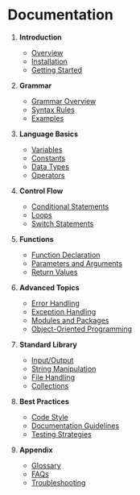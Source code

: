 # Documentation

1. **Introduction**
   - [Overview](introduction/overview.md)
   - [Installation](introduction/installation.md)
   - [Getting Started](introduction/getting_started.md)

2. **Grammar**
   - [Grammar Overview](grammar/overview.md)
   - [Syntax Rules](grammar/syntax_rules.md)
   - [Examples](grammar/examples.md)

3. **Language Basics**
   - [Variables](basics/variables.md)
   - [Constants](basics/constants.md)
   - [Data Types](basics/data_types.md)
   - [Operators](basics/operators.md)

4. **Control Flow**
   - [Conditional Statements](control_flow/conditional_statements.md)
   - [Loops](control_flow/loops.md)
   - [Switch Statements](control_flow/switch_statements.md)

5. **Functions**
   - [Function Declaration](functions/function_declaration.md)
   - [Parameters and Arguments](functions/parameters_and_arguments.md)
   - [Return Values](functions/return_values.md)

6. **Advanced Topics**
   - [Error Handling](advanced/error_handling.md)
   - [Exception Handling](advanced/exception_handling.md)
   - [Modules and Packages](advanced/modules_and_packages.md)
   - [Object-Oriented Programming](advanced/oop.md)

7. **Standard Library**
   - [Input/Output](standard_library/io.md)
   - [String Manipulation](standard_library/strings.md)
   - [File Handling](standard_library/files.md)
   - [Collections](standard_library/collections.md)

8. **Best Practices**
   - [Code Style](best_practices/code_style.md)
   - [Documentation Guidelines](best_practices/documentation_guidelines.md)
   - [Testing Strategies](best_practices/testing_strategies.md)

9. **Appendix**
   - [Glossary](best_practices/glossary.md)
   - [FAQs](best_practices/faqs.md)
   - [Troubleshooting](best_practices/troubleshooting.md)
